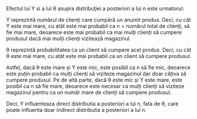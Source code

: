 Efectul lui Y si a lui θ asupra distribuţiei a posteriori a lui n este urmatorul:

Y reprezintă numărul de clienți care cumpără un anumit produs.
Deci, cu cât Y este mai mare, cu atât este mai probabil ca n = numărul total de clienți, să fie mai mare, deoarece este mai probabil ca mai mulți clienți să cumpere produsul dacă mai mulți clienți vizitează magazinul.

θ reprezintă probabilitatea ca un client să cumpere acel produs.
Deci, cu cât θ este mai mare, cu atât este mai probabil ca un client să cumpere produsul.

Astfel, dacă θ este mare și Y este mic, este posibil ca n să fie mic, deoarece este puțin probabil ca mulți clienți să viziteze magazinul dar doar câțiva să cumpere produsul. Pe de altă parte, dacă θ este mic și Y este mare, este posibil ca n să fie mare, deoarece este necesar ca mulți clienți să viziteze magazinul pentru ca un număr mare de clienți să cumpere produsul. 

Deci, Y influenteaza direct distributia a posteriori a lui n, fata de θ, care poate influenta doar indirect distributia a posteriori a lui n.